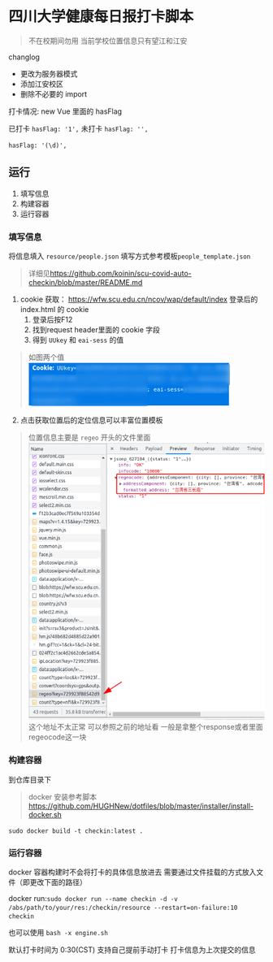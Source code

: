# **四川大学健康每日报打卡脚本**

> 不在校期间勿用 当前学校位置信息只有望江和江安

changlog
- 更改为服务器模式
- 添加江安校区
- 删除不必要的 import

打卡情况: new Vue 里面的 hasFlag

已打卡 `hasFlag: '1',`
未打卡 `hasFlag: '',`

`hasFlag: '(\d)',`

## 运行

1. 填写信息
2. 构建容器
3. 运行容器

### 填写信息

将信息填入 `resource/people.json`  填写方式参考模板`people_template.json`

> 详细见<https://github.com/koinin/scu-covid-auto-checkin/blob/master/README.md>

1. cookie 获取： <https://wfw.scu.edu.cn/ncov/wap/default/index> 登录后的index.html 的 cookie
   1. 登录后按F12
   2. 找到request header里面的 cookie 字段
   3. 得到 `UUkey` 和 `eai-sess` 的值
> 如图两个值 ![cookie](cookie.png)

2. 点击获取位置后的定位信息可以丰富位置模板

> 位置信息主要是 `regeo` 开头的文件里面
> ![addr](address.png)
> 这个地址不太正常 可以参照之前的地址看 一般是拿整个response或者里面regeocode这一块

### 构建容器

到仓库目录下

> docker 安装参考脚本<https://github.com/HUGHNew/dotfiles/blob/master/installer/install-docker.sh>

`sudo docker build -t checkin:latest .`

### 运行容器

docker 容器构建时不会将打卡的具体信息放进去 需要通过文件挂载的方式放入文件（即更改下面的路径）

docker run:`sudo docker run --name checkin -d -v /abs/path/to/your/res:/checkin/resource --restart=on-failure:10 checkin`

也可以使用 `bash -x engine.sh`

默认打卡时间为 0:30(CST) 支持自己提前手动打卡 打卡信息为上次提交的信息
